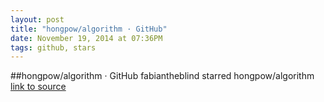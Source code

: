 ```yaml
---
layout: post
title: "hongpow/algorithm · GitHub"
date: November 19, 2014 at 07:36PM
tags: github, stars
---
```

##hongpow/algorithm · GitHub
fabiantheblind starred hongpow/algorithm
[link to source](http://ift.tt/1uwVvfj) 
